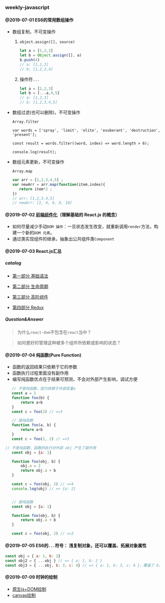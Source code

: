 ### weekly-javascript

#### @2019-07-01  ES6的常用数组操作

   * 数组复制，不可变操作

      1. `object.assign([], source)`

         ```js
         let a = [1,2,3]
         let b = Object.assign([], a)
         b.push(4)
         // a: [1,2,3]
         // b: [1,2,3,4]
         ```

         

      2. 操作符`...`

         ```js
         let a = [1,2,3]
         let b = [...a,4,5]
         // a: [1,2,3]
         // b: [1,2,3,4,5]
         ```



   * 数组过滤(也可以删除)，不可变操作

      `Array.filter`

      ```
      var words = ['spray', 'limit', 'elite', 'exuberant', 'destruction', 'present'];

      const result = words.filter((word, index) => word.length > 6);

      console.log(result);
      ```



   * 数组元素更新，不可变操作

      `Array.map`

      ```js
      var arr = [1,2,3,4,5] ;
      var newArr = arr.map(function(item,index){
         return item*2 ;
      }) 
      // arr: [1,2,3,4,5]
      // newArr: [2, 4, 6, 8, 10]
      ```



#### @2019-07-02  [前端组件化](https://github.com/KayanChan/weekly-javascript/blob/master/frontend-componentization/README.md)（理解基础的 React.js 的概念）

   * 如何尽量减少手动`DOM 操作`：一旦状态发生改变，就重新调用`render`方法，构建一个新的`DOM 元素`。
   * 通过类实现组件的继承，抽象出公共组件类`Component`



#### @2019-07-03 React.js汇总

##### catalog

   - [第一部分 基础语法](https://github.com/KayanChan/weekly-javascript/blob/master/reactjs-summary/basic-grammer.md)

   - [第二部分 生命周期](https://github.com/KayanChan/weekly-javascript/blob/master/reactjs-summary/life-cycle.md)

   - [第三部分 高阶组件](https://github.com/KayanChan/weekly-javascript/blob/master/reactjs-summary/high-order-component.md)
   
   - [第四部分 Redux](https://github.com/KayanChan/weekly-javascript/blob/master/reactjs-summary/Redux.md)

##### Question&Answer

   > 为什么`react-dom`不包含在`react`当中？

   > 如何更好的管理这种被多个组件所依赖或影响的状态？

#### @2019-07-04 纯函数(Pure Function)

   * 函数的返回结果只依赖于它的参数
   * 函数执行过程里面没有副作用
   * 编写纯函数优点在于结果可预测，不会对外部产生影响，调试方便

   ```javascript
      // 不是纯函数，因为依赖于外部变量a
      const a = 1
      function foo(b) {
          return a+b
      }
      const c = foo(2) // =>3

      // 是纯函数
      function foo(a, b) {
          return a+b
      }
      const c = foo(1, 2) // =>3
   ```

   ```javascript
   // 不是纯函数，函数的执行对外部 obj 产生了副作用
      const obj = {a: 1}

      function foo(obj, b) {
          obj.a = 2
          return obj.a + b
      }

      const c = foo(obj, 2) // =>4
      console.log(obj) // => {a: 2}


      // 是纯函数
      const obj = {a: 1}

      function foo(obj, b) {
          return obj.a + b
      }

      const c = foo(obj, 2) // =>3
   ```

#### @2019-07-05 ES6的`...`符号： 浅复制对象，还可以覆盖、拓展对象属性
   ```javascript
   const obj = { a: 1, b: 2}
   const obj2 = { ...obj } // => { a: 1, b: 2 }
   const obj3 = { ...obj, b: 3, c: 4} // => { a: 1, b: 3, c: 4 }，覆盖了 b，新增了 c
   ```

#### @2019-07-09 时钟的绘制
   * [原生js+DOM绘制](https://github.com/KayanChan/weekly-javascript/blob/master/clock/clock/dom-clock.html)
   * [canvas绘制](https://github.com/KayanChan/weekly-javascript/blob/master/clock/canvas-clock.html)
